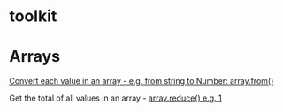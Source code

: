 # toolkit

# Arrays   

[Convert each value in an array - e.g. from string to Number: array.from()](https://github.com/nano-monkey/toolkit/blob/master/array.from.js)  

Get the total of all values in an array - [array.reduce() e.g. 1](https://github.com/nano-monkey/toolkit/blob/master/array.reduce.js)
